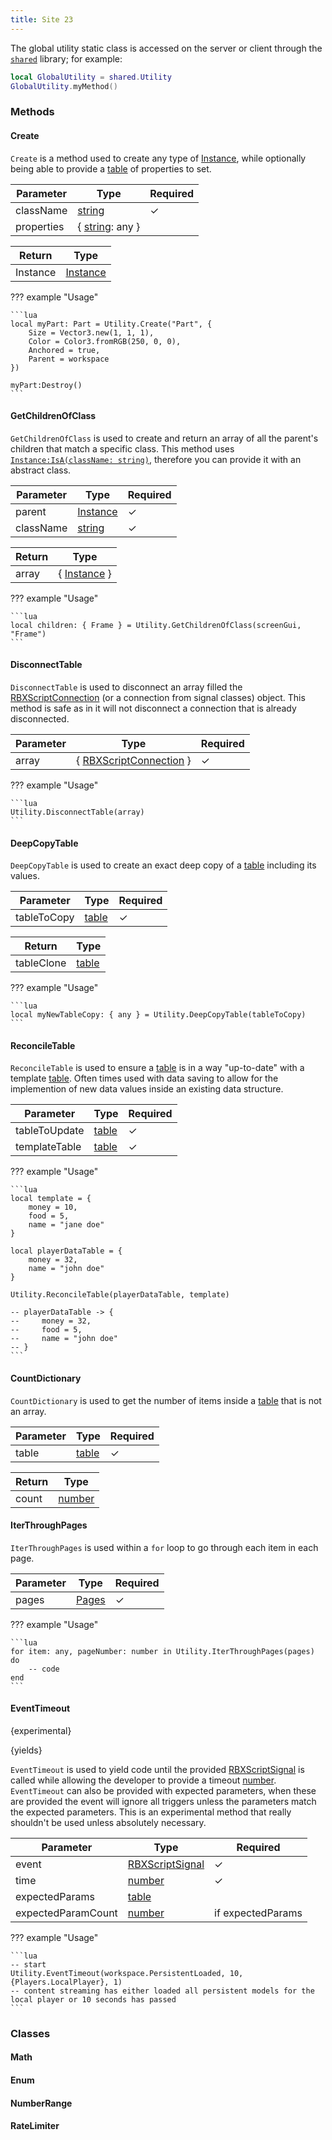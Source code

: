 ```yaml
---
title: Site 23
---
```


[RBXScriptConnection]: https://create.roblox.com/docs/reference/engine/datatypes/RBXScriptConnection
[number]: https://create.roblox.com/docs/scripting/luau/numbers
[boolean]: https://create.roblox.com/docs/scripting/luau/booleans
[table]: https://create.roblox.com/docs/scripting/luau/tables
[string]: https://create.roblox.com/docs/scripting/luau/strings
[Instance]: https://create.roblox.com/docs/reference/engine/classes/Instance
[NumberRangeClass]: site23/developer/numberrange.md
[RBXScriptSignal]: https://create.roblox.com/docs/reference/engine/datatypes/RBXScriptSignal 

The global utility static class is accessed on the server or client through the [`shared`](https://create.roblox.com/docs/reference/engine/globals/RobloxGlobals#shared) library; for example:
```lua
local GlobalUtility = shared.Utility
GlobalUtility.myMethod()
```

### Methods
#### Create
`Create` is a method used to create any type of [Instance], while optionally being able to provide a [table] of properties to set.

| Parameter | Type | Required |
| - | - | - |
| className | [string] | ✓ |
| properties | { [string]: any } |  |

| Return | Type |
| - | - |
| Instance | [Instance] |

??? example "Usage"

    ```lua
    local myPart: Part = Utility.Create("Part", {
        Size = Vector3.new(1, 1, 1),
        Color = Color3.fromRGB(250, 0, 0),
        Anchored = true,
        Parent = workspace
    })

    myPart:Destroy()
    ```

#### GetChildrenOfClass
`GetChildrenOfClass` is used to create and return an array of all the parent's children that match a specific class. This method uses [`Instance:IsA(className: string)`](https://create.roblox.com/docs/reference/engine/classes/Instance#IsA), therefore you can provide it with an abstract class.

| Parameter | Type | Required |
| - | - | - |
| parent | [Instance] | ✓ |
| className | [string] | ✓ |

| Return | Type |
| - | - |
| array | { [Instance] } |

??? example "Usage"

    ```lua
    local children: { Frame } = Utility.GetChildrenOfClass(screenGui, "Frame")
    ```

#### DisconnectTable
`DisconnectTable` is used to disconnect an array filled the [RBXScriptConnection] (or a connection from signal classes) object. This method is safe as in it will not disconnect a connection that is already disconnected.

| Parameter | Type | Required |
| - | - | - |
| array | { [RBXScriptConnection] } | ✓ |

??? example "Usage"

    ```lua
    Utility.DisconnectTable(array)
    ```

#### DeepCopyTable
`DeepCopyTable` is used to create an exact deep copy of a [table] including its values.

| Parameter | Type | Required |
| - | - | - |
| tableToCopy | [table] | ✓ |

| Return | Type |
| - | - |
| tableClone | [table] |

??? example "Usage"

    ```lua
    local myNewTableCopy: { any } = Utility.DeepCopyTable(tableToCopy)
    ```

#### ReconcileTable
`ReconcileTable` is used to ensure a [table] is in a way "up-to-date" with a template [table]. Often times used with data saving to allow for the implemention of new data values inside an existing data structure.

| Parameter | Type | Required |
| - | - | - |
| tableToUpdate | [table] | ✓ |
| templateTable | [table] | ✓ |

??? example "Usage"

    ```lua
    local template = {
        money = 10,
        food = 5,
        name = "jane doe"
    }

    local playerDataTable = {
        money = 32,
        name = "john doe"
    }

    Utility.ReconcileTable(playerDataTable, template)

    -- playerDataTable -> {
    --     money = 32,
    --     food = 5,
    --     name = "john doe"
    -- }
    ```

#### CountDictionary
`CountDictionary` is used to get the number of items inside a [table] that is not an array.

| Parameter | Type | Required |
| - | - | - |
| table | [table] | ✓ |

| Return | Type |
| - | - |
| count | [number] |

#### IterThroughPages
`IterThroughPages` is used within a `for` loop to go through each item in each page.

| Parameter | Type | Required |
| - | - | - |
| pages | [Pages](https://create.roblox.com/docs/reference/engine/classes/Pages) | ✓ |

??? example "Usage"

    ```lua
    for item: any, pageNumber: number in Utility.IterThroughPages(pages) do
        -- code
    end
    ```

#### EventTimeout
{experimental}

{yields}

`EventTimeout` is used to yield code until the provided [RBXScriptSignal] is called while allowing the developer to provide a timeout [number]. `EventTimeout` can also be provided with expected parameters, when these are provided the event will ignore all triggers unless the parameters match the expected parameters. This is an experimental method that really shouldn't be used unless absolutely necessary.

| Parameter | Type | Required |
| - | - | - |
| event | [RBXScriptSignal] | ✓ |
| time | [number] | ✓ |
| expectedParams | [table] |  |
| expectedParamCount | [number] | if expectedParams |

??? example "Usage"

    ```lua
    -- start
    Utility.EventTimeout(workspace.PersistentLoaded, 10, {Players.LocalPlayer}, 1)
    -- content streaming has either loaded all persistent models for the local player or 10 seconds has passed
    ```

### Classes
#### Math

#### Enum

#### NumberRange

#### RateLimiter